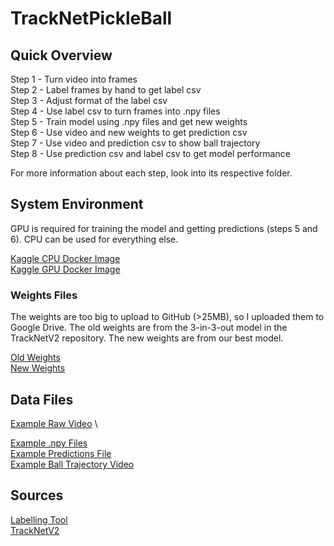 # TrackNetPickleBall

## Quick Overview
Step 1 - Turn video into frames \
Step 2 - Label frames by hand to get label csv \
Step 3 - Adjust format of the label csv \
Step 4 - Use label csv to turn frames into .npy files \
Step 5 - Train model using .npy files and get new weights \
Step 6 - Use video and new weights to get prediction csv \
Step 7 - Use video and prediction csv to show ball trajectory \
Step 8 - Use prediction csv and label csv to get model performance

For more information about each step, look into its respective folder.

## System Environment
GPU is required for training the model and getting predictions (steps 5 and 6). CPU can be used for everything else.

[Kaggle CPU Docker Image](https://console.cloud.google.com/gcr/images/kaggle-images/GLOBAL/python) \
[Kaggle GPU Docker Image](https://console.cloud.google.com/gcr/images/kaggle-gpu-images/GLOBAL/python)

### Weights Files
The weights are too big to upload to GitHub (>25MB), so I uploaded them to Google Drive. The old weights are from the 3-in-3-out model in the TrackNetV2 repository. The new weights are from our best model.

[Old Weights](https://drive.google.com/file/d/16ZnOljaxW6zM4bP7TTo1t81gaty7Egts/view?usp=sharing) \
[New Weights](https://drive.google.com/drive/folders/1EGsddY1fgEJ5ITrfF32aPCn6nml2Anzr?usp=sharing)

## Data Files
[Example Raw Video](https://drive.google.com/file/d/1_IttM4H7DOy-TL_xemQOnQhvGvwnt7TG/view?usp=sharing) \

[Example .npy Files](https://drive.google.com/drive/folders/1Qj6EqrBuW5BgGxX16rYnZd9RH5YGGSTN?usp=sharing) \
[Example Predictions File](https://drive.google.com/file/d/1o047gPPUavZjDLvJhv94GQVg75PN1kpu/view?usp=sharing) \
[Example Ball Trajectory Video](https://drive.google.com/file/d/1t3KB5M0vt2GyOXPKkXG0Gr7wnQNK5sFI/view?usp=sharing)

## Sources
[Labelling Tool](https://github.com/Chang-Chia-Chi/TrackNet-Badminton-Tracking-tensorflow2) \
[TrackNetV2](https://nol.cs.nctu.edu.tw:234/open-source/TrackNetv2)
